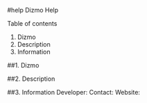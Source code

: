 #help Dizmo Help

Table of contents
1. Dizmo
2. Description
3. Information

##1. Dizmo

##2. Description

##3. Information
Developer:
Contact:
Website:

